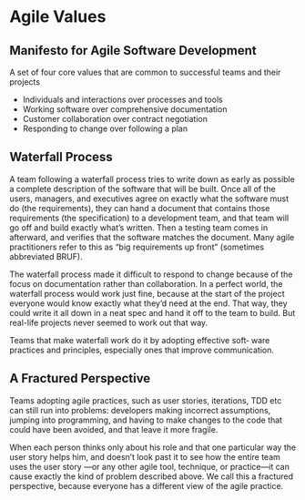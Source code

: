 # Agile Values

## Manifesto for Agile Software Development

A set of four core values that are common to successful teams and their projects

* Individuals and interactions over processes and tools
* Working software over comprehensive documentation
* Customer collaboration over contract negotiation
* Responding to change over following a plan

## Waterfall Process
A team following a waterfall process tries to write down as early as possible a complete description of the software that will be built. Once all of the users, managers, and executives agree on exactly what the software must do (the requirements), they can hand a document that contains those requirements (the specification) to a development team, and that team will go off and build exactly what’s written. Then a testing team comes in afterward, and verifies that the software matches the document. Many agile practitioners refer to this as “big requirements up front” (sometimes abbreviated BRUF).

The waterfall process made it difficult to respond to change because of the focus on documentation rather than collaboration. In a perfect world, the waterfall process would work just fine, because at the start of the project everyone would know exactly what they’d need at the end. That way, they could write it all down in a neat spec and hand it off to the team to build. But real-life projects never seemed to work out that way.

Teams that make waterfall work do it by adopting effective soft‐ ware practices and principles, especially ones that improve communication.

## A Fractured Perspective
Teams adopting agile practices, such as user stories, iterations, TDD etc can still run into problems: developers making incorrect assumptions, jumping into programming, and having to make changes to the code that could have been avoided, and that leave it more fragile.

When each person thinks only about his role and that one particular way the user story helps him, and doesn’t look past it to see how the entire team uses the user story —or any other agile tool, technique, or practice—it can cause exactly the kind of problem described above. We call this a fractured perspective, because everyone has a different view of the agile practice.
